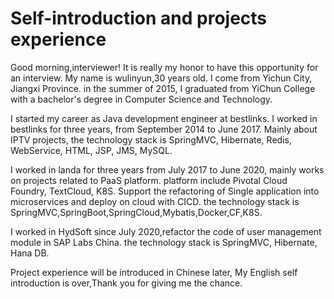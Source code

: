 #   Self-introduction and projects experience

   Good morning,interviewer! It is really my honor to have this opportunity for an interview. 
My name is wulinyun,30 years old. I come from Yichun City, Jiangxi Province. in the summer of 2015, 
I graduated from YiChun College with a bachelor's degree in Computer Science and Technology.

   I started my career as Java development engineer at bestlinks.
I worked in bestlinks for three years, from September 2014 to June 2017.
Mainly about IPTV projects, the technology stack is SpringMVC, Hibernate,
Redis, WebService, HTML, JSP, JMS, MySQL.

   I worked in landa for three years from July 2017 to June 2020,
mainly works on projects related to PaaS platform. 
platform include Pivotal Cloud Foundry, TextCloud, K8S.
Support the refactoring of Single application into microservices and deploy on cloud with CICD.
the technology stack is SpringMVC,SpringBoot,SpringCloud,Mybatis,Docker,CF,K8S.

   I worked in HydSoft since July 2020,refactor the code of user management module in SAP Labs China.
the technology stack is SpringMVC, Hibernate, Hana DB.

   Project experience will be introduced in Chinese later,
My English self introduction is over,Thank you for giving me the chance.
